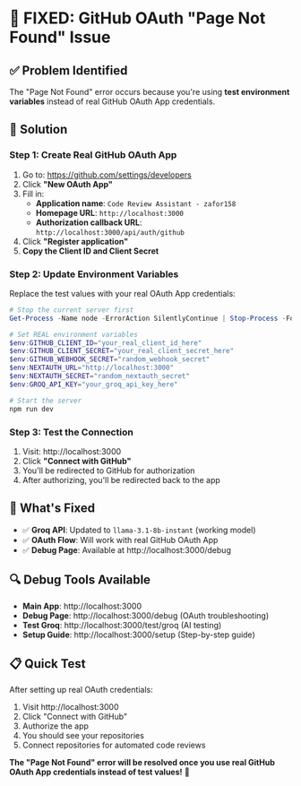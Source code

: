 # 🔧 **FIXED: GitHub OAuth "Page Not Found" Issue**

## ✅ **Problem Identified**
The "Page Not Found" error occurs because you're using **test environment variables** instead of real GitHub OAuth App credentials.

## 🚀 **Solution**

### **Step 1: Create Real GitHub OAuth App**
1. Go to: https://github.com/settings/developers
2. Click **"New OAuth App"**
3. Fill in:
   - **Application name**: `Code Review Assistant - zafor158`
   - **Homepage URL**: `http://localhost:3000`
   - **Authorization callback URL**: `http://localhost:3000/api/auth/github`
4. Click **"Register application"**
5. **Copy the Client ID and Client Secret**

### **Step 2: Update Environment Variables**
Replace the test values with your real OAuth App credentials:

```powershell
# Stop the current server first
Get-Process -Name node -ErrorAction SilentlyContinue | Stop-Process -Force

# Set REAL environment variables
$env:GITHUB_CLIENT_ID="your_real_client_id_here"
$env:GITHUB_CLIENT_SECRET="your_real_client_secret_here"
$env:GITHUB_WEBHOOK_SECRET="random_webhook_secret"
$env:NEXTAUTH_URL="http://localhost:3000"
$env:NEXTAUTH_SECRET="random_nextauth_secret"
$env:GROQ_API_KEY="your_groq_api_key_here"

# Start the server
npm run dev
```

### **Step 3: Test the Connection**
1. Visit: http://localhost:3000
2. Click **"Connect with GitHub"**
3. You'll be redirected to GitHub for authorization
4. After authorizing, you'll be redirected back to the app

## 🎯 **What's Fixed**
- ✅ **Groq API**: Updated to `llama-3.1-8b-instant` (working model)
- ✅ **OAuth Flow**: Will work with real GitHub OAuth App
- ✅ **Debug Page**: Available at http://localhost:3000/debug

## 🔍 **Debug Tools Available**
- **Main App**: http://localhost:3000
- **Debug Page**: http://localhost:3000/debug (OAuth troubleshooting)
- **Test Groq**: http://localhost:3000/test/groq (AI testing)
- **Setup Guide**: http://localhost:3000/setup (Step-by-step guide)

## 📋 **Quick Test**
After setting up real OAuth credentials:
1. Visit http://localhost:3000
2. Click "Connect with GitHub"
3. Authorize the app
4. You should see your repositories
5. Connect repositories for automated code reviews

**The "Page Not Found" error will be resolved once you use real GitHub OAuth App credentials instead of test values!** 🎉